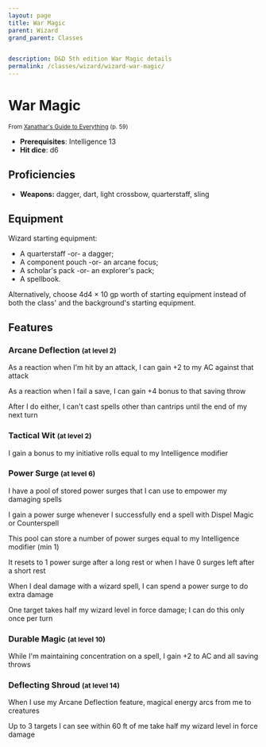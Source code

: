 ```yaml
---
layout: page
title: War Magic
parent: Wizard
grand_parent: Classes


description: D&D 5th edition War Magic details
permalink: /classes/wizard/wizard-war-magic/
---
```


# War Magic

<small>From <a target="_blank" href="https://dnd.wizards.com/products/tabletop-games/rpg-products/xanathars-guide-everything">Xanathar's Guide to Everything</a> (p. 59)</small>
- **Prerequisites**: Intelligence 13
- **Hit dice**: d6

## Proficiencies

- **Weapons:** dagger, dart, light crossbow, quarterstaff, sling

## Equipment


Wizard starting equipment:

- A quarterstaff -or- a dagger;
- A component pouch -or- an arcane focus;
- A scholar's pack -or- an explorer's pack;
- A spellbook.

Alternatively, choose 4d4 × 10 gp worth of starting equipment instead of both the class' and the background's starting equipment.


## Features

### Arcane Deflection <small>(at level 2)</small>


As a reaction when I'm hit by an attack, I can gain +2 to my AC against that attack

As a reaction when I fail a save, I can gain +4 bonus to that saving throw

After I do either, I can't cast spells other than cantrips until the end of my next turn



### Tactical Wit <small>(at level 2)</small>


I gain a bonus to my initiative rolls equal to my Intelligence modifier



### Power Surge <small>(at level 6)</small>


I have a pool of stored power surges that I can use to empower my damaging spells

I gain a power surge whenever I successfully end a spell with Dispel Magic or Counterspell

This pool can store a number of power surges equal to my Intelligence modifier (min 1)

It resets to 1 power surge after a long rest or when I have 0 surges left after a short rest

When I deal damage with a wizard spell, I can spend a power surge to do extra damage

One target takes half my wizard level in force damage; I can do this only once per turn



### Durable Magic <small>(at level 10)</small>


While I'm maintaining concentration on a spell, I gain +2 to AC and all saving throws



### Deflecting Shroud <small>(at level 14)</small>


When I use my Arcane Deflection feature, magical energy arcs from me to creatures

Up to 3 targets I can see within 60 ft of me take half my wizard level in force damage


